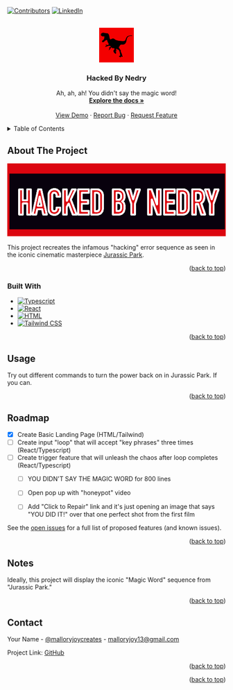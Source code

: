 <!-- Improved compatibility of back to top link: See: https://github.com/othneildrew/Best-README-Template/pull/73 -->
<a id="readme-top"></a>
<!--
*** Thanks for checking out the Best-README-Template. If you have a suggestion
*** that would make this better, please fork the repo and create a pull request
*** or simply open an issue with the tag "enhancement".
*** Don't forget to give the project a star!
*** Thanks again! Now go create something AMAZING! :D
-->



<!-- PROJECT SHIELDS -->
<!--
*** I'm using markdown "reference style" links for readability.
*** Reference links are enclosed in brackets [ ] instead of parentheses ( ).
*** See the bottom of this document for the declaration of the reference variables
*** for contributors-url, forks-url, etc. This is an optional, concise syntax you may use.
*** https://www.markdownguide.org/basic-syntax/#reference-style-links
-->
[![Contributors][contributors-shield]][contributors-url]
[![LinkedIn][linkedin-shield]][linkedin-url]



<!-- PROJECT LOGO -->
<br />
<div align="center">
  <a href="https://github.com/malloryjoy/hackedbynedry">
    <img src="logo.png" alt="Logo" width="80" height="80">
  </a>

<h3 align="center">Hacked By Nedry</h3>

  <p align="center">
    Ah, ah, ah! You didn't say the magic word! 
    <br />
    <a href="https://github.com/malloryjoy/hackedbynedry"><strong>Explore the docs »</strong></a>
    <br />
    <br />
    <a href="https://github.com/malloryjoy/hackedbynedry">View Demo</a>
    &middot;
    <a href="https://github.com/malloryjoy/hackedbynedry/issues/new?labels=bug&template=bug-report---.md">Report Bug</a>
    &middot;
    <a href="https://github.com/malloryjoy/hackedbynedry/issues/new?labels=enhancement&template=feature-request---.md">Request Feature</a>
  </p>
</div>



<!-- TABLE OF CONTENTS -->
<details>
  <summary>Table of Contents</summary>
  <ol>
    <li>
      <a href="#about-the-project">About The Project</a>
      <ul>
        <li><a href="#built-with">Built With</a></li>
      </ul>
    </li>
    <li>
      <a href="#getting-started">Getting Started</a>
    </li>
    <li><a href="#usage">Usage</a></li>
    <li><a href="#roadmap">Roadmap</a></li>
    <li><a href="#contributing">Contributing</a></li>
    <li><a href="#notes">Notes</a></li>
    <li><a href="#contact">Contact</a></li>
    <li><a href="#acknowledgments">Acknowledgments</a></li>
  </ol>
</details>



<!-- ABOUT THE PROJECT -->
## About The Project

[![Product Name Screen Shot][product-screenshot]](https://example.com)

This project recreates the infamous "hacking" error sequence as seen in the iconic cinematic masterpiece <a href="https://www.youtube.com/watch?v=RfiQYRn7fBg" target="_blank">Jurassic Park</a>.

<p align="right">(<a href="#readme-top">back to top</a>)</p>



### Built With


* [![Typescript][Typescript.io]][Typescript-url]
* [![React][React.io]][React-url]
* [![HTML][HTML.io]][HTML-url]
* [![Tailwind CSS][CSS.io]][CSS-url]


<p align="right">(<a href="#readme-top">back to top</a>)</p>





<!-- USAGE EXAMPLES -->
## Usage

Try out different commands to turn the power back on in Jurassic Park. If you can. 


<p align="right">(<a href="#readme-top">back to top</a>)</p>



<!-- ROADMAP -->
## Roadmap

- [x] Create Basic Landing Page (HTML/Tailwind)
- [ ] Create input "loop" that will accept "key phrases" three times (React/Typescript)
- [ ] Create trigger feature that will unleash the chaos after loop completes (React/Typescript)
    - [ ] YOU DIDN'T SAY THE MAGIC WORD for 800 lines 
    - [ ] Open pop up with "honeypot" video
    - [ ] Add "Click to Repair" link and it's just opening an image that says "YOU DID IT!" over that one perfect shot from the first film

 


See the [open issues](https://github.com/malloryjoy/repo_name/issues) for a full list of proposed features (and known issues).

<p align="right">(<a href="#readme-top">back to top</a>)</p>





<!-- NOTES -->
## Notes

Ideally, this project will display the iconic "Magic Word" sequence from "Jurassic Park." 

<p align="right">(<a href="#readme-top">back to top</a>)</p>



<!-- CONTACT -->
## Contact

Your Name - [@malloryjoycreates](https://instagram.com/malloryjoycreates) - malloryjoy13@gmail.com

Project Link: [GitHub](https://github.com/malloryjoy/hackedbynedry)

<p align="right">(<a href="#readme-top">back to top</a>)</p>





<p align="right">(<a href="#readme-top">back to top</a>)</p>



<!-- MARKDOWN LINKS & IMAGES -->
<!-- https://www.markdownguide.org/basic-syntax/#reference-style-links -->
[contributors-shield]: https://img.shields.io/github/contributors/malloryjoy/charcuterie.svg?style=for-the-badge
[contributors-url]: https://github.com/malloryjoy
[forks-shield]: https://img.shields.io/github/forks/github_username/repo_name.svg?style=for-the-badge
[forks-url]: https://github.com/github_username/repo_name/network/members
[stars-shield]: https://img.shields.io/github/stars/github_username/repo_name.svg?style=for-the-badge
[stars-url]: https://github.com/github_username/repo_name/stargazers
[issues-shield]: https://img.shields.io/github/issues/github_username/repo_name.svg?style=for-the-badge
[issues-url]: https://github.com/github_username/repo_name/issues
[license-shield]: https://img.shields.io/github/license/github_username/repo_name.svg?style=for-the-badge
[license-url]: https://github.com/github_username/repo_name/blob/master/LICENSE.txt
[linkedin-shield]: https://img.shields.io/badge/-LinkedIn-black.svg?style=for-the-badge&logo=linkedin&colorB=555
[linkedin-url]: https://www.linkedin.com/in/malloryjoy/
[product-screenshot]: screenshot.png
[React.io]: https://img.shields.io/badge/React-ff0000?style=for-the-badge&logo=react&logoColor=white
[React-URL]: https://react.dev/learn
[Typescript.io]: https://img.shields.io/badge/Typescript-000000?style=for-the-badge&logo=typescript&logoColor=white
[Typescript-URL]: https://www.typescriptlang.org/docs/
[HTML.io]: https://img.shields.io/badge/HTML5-ff0000?style=for-the-badge&logo=html5&logoColor=white
[HTML-url]: https://developer.mozilla.org/en-US/docs/Web/HTML
[CSS.io]: https://img.shields.io/badge/Tailwind_CSS-000000?style=for-the-badge&logo=tailwindcss&logoColor=white
[CSS-url]: https://tailwindcss.com/docs/installation/tailwind-cli


